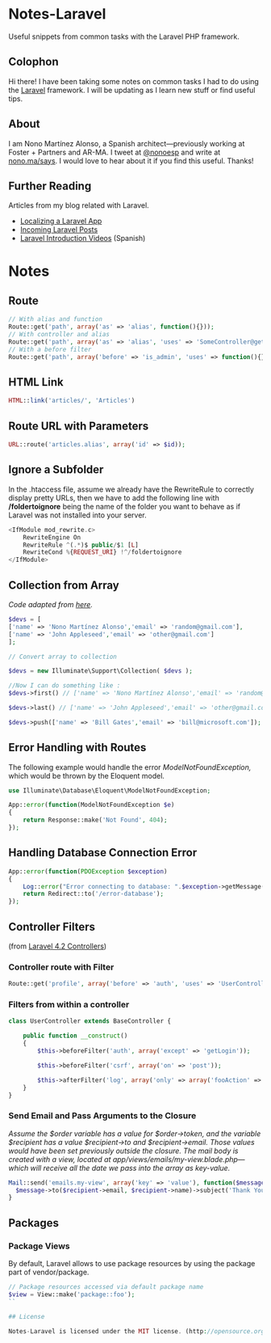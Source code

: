 Notes-Laravel
=============

Useful snippets from common tasks with the Laravel PHP framework.

## Colophon

Hi there! I have been taking some notes on common tasks I had to do using the [Laravel](http://www.laravel.com) framework. I will be updating as I learn new stuff or find useful tips.

## About

I am Nono Martínez Alonso, a Spanish architect—previously working at Foster + Partners and AR-MA. I tweet at [@nonoesp](http://www.twitter.com/nonoesp) and write at [nono.ma/says](http://nono.ma/says). I would love to hear about it if you find this useful. Thanks!

## Further Reading

Articles from my blog related with Laravel.

* [Localizing a Laravel App](http://nono.ma/says/localizing-a-laravel-web-app)
* [Incoming Laravel Posts](http://nono.ma/says/incoming-laravel-posts)
* [Laravel Introduction Videos](http://nono.ma/says/laravel-introduction-videos) (Spanish)

# Notes

## Route

```php
// With alias and function
Route::get('path', array('as' => 'alias', function(){}));
// With controller and alias
Route::get('path', array('as' => 'alias', 'uses' => 'SomeController@getPage'));
// With a before filter
Route::get('path', array('before' => 'is_admin', 'uses' => function(){}));
```

## HTML Link

```php
HTML::link('articles/', 'Articles')
```

## Route URL with Parameters

```php
URL::route('articles.alias', array('id' => $id));
```

## Ignore a Subfolder

In the .htaccess file, assume we already have the RewriteRule to correctly display pretty URLs, then we have to add the following line with **/foldertoignore** being the name of the folder you want to behave as if Laravel was not installed into your server.

```php
<IfModule mod_rewrite.c>
	RewriteEngine On
	RewriteRule ^(.*)$ public/$1 [L]
	RewriteCond %{REQUEST_URI} !^/foldertoignore
</IfModule>
```

## Collection from Array
*Code adapted from [here](http://www.laravel-tricks.com/tricks/arrays-on-steroids).*

```php
$devs = [
['name' => 'Nono Martínez Alonso','email' => 'random@gmail.com'],
['name' => 'John Appleseed','email' => 'other@gmail.com']
];

// Convert array to collection

$devs = new Illuminate\Support\Collection( $devs );

//Now I can do something like :
$devs->first() // ['name' => 'Nono Martínez Alonso','email' => 'random@gmail.com']

$devs->last() // ['name' => 'John Appleseed','email' => 'other@gmail.com']

$devs->push(['name' => 'Bill Gates','email' => 'bill@microsoft.com']); // will add to collection
```

## Error Handling with Routes

The following example would handle the error *ModelNotFoundException,* which would be thrown by the Eloquent model.

```php
use Illuminate\Database\Eloquent\ModelNotFoundException;

App::error(function(ModelNotFoundException $e)
{
	return Response::make('Not Found', 404);
});
```

## Handling Database Connection Error

```php
App::error(function(PDOException $exception)
{
    Log::error("Error connecting to database: ".$exception->getMessage());
    return Redirect::to('/error-database');
});
```

## Controller Filters

(from [Laravel 4.2 Controllers](http://laravel.com/docs/4.2/controllers))

### Controller route with Filter

```php
Route::get('profile', array('before' => 'auth', 'uses' => 'UserController@showProfile'));
```

### Filters from within a controller

```php
class UserController extends BaseController {

	public function __construct()
	{
		$this->beforeFilter('auth', array('except' => 'getLogin'));

		$this->beforeFilter('csrf', array('on' => 'post'));

		$this->afterFilter('log', array('only' => array('fooAction' => 'barAction')));
	}
}
```

### Send Email and Pass Arguments to the Closure

*Assume the $order variable has a value for $order->token, and the variable $recipient has a value $recipient->to and $recipient->email. Those values would have been set previously outside the closure. The mail body is created with a view, located at app/views/emails/my-view.blade.php—which will receive all the date we pass into the array as key-value.*

```php
Mail::send('emails.my-view', array('key' => 'value'), function($message) use ($order, $recipient) {
  $message->to($recipient->email, $recipient->name)->subject('Thank You for Your Order '.$order->token);
}
```

## Packages

### Package Views

By default, Laravel allows to use package resources by using the package part of vendor/package.

```php
// Package resources accessed via default package name
$view = View::make('package::foo');
``

## License

Notes-Laravel is licensed under the MIT license. (http://opensource.org/licenses/MIT)